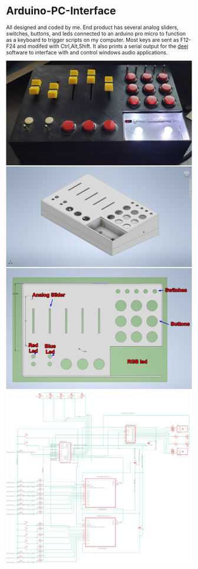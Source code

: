 # Arduino-PC-Interface
All designed and coded by me. End product has several analog sliders, switches, buttons, and leds connected to an arduino pro micro to function as a keyboard to trigger
scripts on my computer. Most keys are sent as F12-F24 and modifed with Ctrl,Alt,Shift. It also prints a serial output for the 
[deej](https://github.com/omriharel/deej#software)
software to interface with and control windows audio applications.

![Final Product](https://github.com/VirgilVasiu/Arduino-PC-Interface/blob/main/Design/FinalProduct.jpg?raw=true)
![Main Design](https://github.com/VirgilVasiu/Arduino-PC-Interface/blob/main/Design/Final%20Design.png?raw=true)
![Faceplate Design](https://github.com/VirgilVasiu/Arduino-PC-Interface/blob/main/Design/FaceplateDesign.png?raw=true)
![Wiring Schematic](https://github.com/VirgilVasiu/Arduino-PC-Interface/blob/main/Design/AudioControllerSchematicFinal.png?raw=true)
